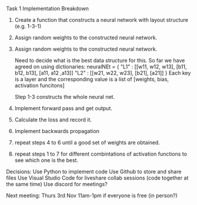 



Task 1 Implementation Breakdown

1. Create a function that constructs a neural network with  layout structure (e.g. 1-3-1)
2. Assign random weights to the constructed neural network.
3. Assign random weights to the constructed neural network.

    Need to decide what is the best data structure for this. So far we have agreed on using dictionaries:
    neuralNEt = {
        "L1" : [[w11, w12, w13], [b11, b12, b13], [a11, a12 ,a13]]
        "L2" : [[w21, w22, w23], [b21], [a21]]
    }
    Each key is a layer and the corresponding value is a list of [weights, bias, activation funcitons]

    Step 1-3 constructs the whole neural net.
4. Implement forward pass and get output.
5. Calculate the loss and record it.
6. Implement backwards propagation
7. repeat steps 4 to 6 until a good set of weights are obtained.
8. repeat steps 1 to 7 for different combintations of activation functions to see which one is the best.

Decisions:
Use Python to implement code
Use Github to store and share files
Use Visual Studio Code for liveshare collab sessions (code together at the same time)
Use discord for meetings? 

Next meeting: Thurs 3rd Nov 11am-1pm if everyone is free (in person?)